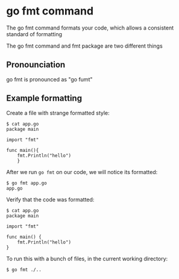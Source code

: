 # go fmt command

The go fmt command formats your code, which allows a consistent standard of formatting

The go fmt command and fmt package are two different things

## Pronounciation

go fmt is pronounced as "go fumt"

## Example formatting

Create a file with strange formatted style:

```
$ cat app.go
package main

import "fmt"

func main(){
    fmt.Println("hello")
    }
```

After we run `go fmt` on our code, we will notice its formatted:

```
$ go fmt app.go
app.go
```

Verify that the code was formatted:

```
$ cat app.go
package main

import "fmt"

func main() {
	fmt.Println("hello")
}
```

To run this with a bunch of files, in the current working directory:

```
$ go fmt ./..
```
